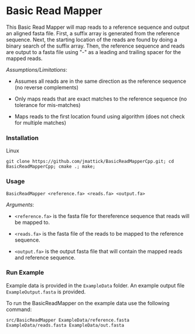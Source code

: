 # Basic Read Mapper

This Basic Read Mapper will map reads to a reference sequence and output an aligned fasta file. 
First, a suffix array is generated from the reference sequence. Next, the starting location of the reads
are found by doing a binary search of the suffix array. Then, the reference sequence and reads are 
output to a fasta file using "-" as a leading and trailing spacer for the mapped reads.

*Assumptions/Limitations*:

- Assumes all reads are in the same direction as the reference sequence (no reverse complements)

- Only maps reads that are exact matches to the reference sequence (no tolerance for mis-matches)

- Maps reads to the first location found using algorithm (does not check for multiple matches)


### Installation

Linux

```
git clone https://github.com/jmattick/BasicReadMapperCpp.git; cd BasicReadMapperCpp; cmake .; make;
```

### Usage

```
BasicReadMapper <reference.fa> <reads.fa> <output.fa>
```

*Arguments*: 

- `<reference.fa>` is the fasta file for thereference sequence that reads will be mapped to.

- `<reads.fa>` is the fasta file of the reads to be mapped to the reference sequence.

- `<output.fa>` is the output fasta file that will contain the mapped reads and reference sequence. 

### Run Example

Example data is provided in the `ExampleData` folder. An example output file `ExampleOutput.fasta` is provided.

To run the BasicReadMapper on the example data use the following command:

```
src/BasicReadMapper ExampleData/reference.fasta ExampleData/reads.fasta ExampleData/out.fasta
```



